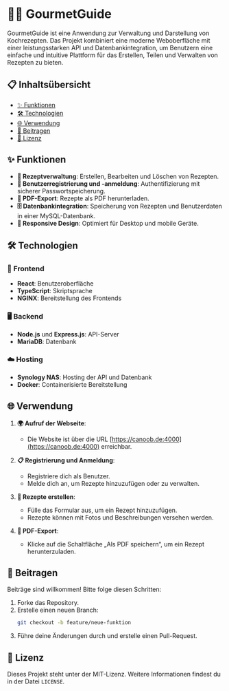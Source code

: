 # 🧑‍🍳 GourmetGuide

GourmetGuide ist eine Anwendung zur Verwaltung und Darstellung von Kochrezepten. Das Projekt kombiniert eine moderne Weboberfläche mit einer leistungsstarken API und Datenbankintegration, um Benutzern eine einfache und intuitive Plattform für das Erstellen, Teilen und Verwalten von Rezepten zu bieten.

## 📋 Inhaltsübersicht

- [✨ Funktionen](#-funktionen)
- [🛠️ Technologien](#-technologien)
- [🌐 Verwendung](#-verwendung)
- [🤝 Beitragen](#-beitragen)
- [📜 Lizenz](#-lizenz)

## ✨ Funktionen

- **🍴 Rezeptverwaltung**: Erstellen, Bearbeiten und Löschen von Rezepten.
- **👤 Benutzerregistrierung und -anmeldung**: Authentifizierung mit sicherer Passwortspeicherung.
- **📄 PDF-Export**: Rezepte als PDF herunterladen.
- **🗄️ Datenbankintegration**: Speicherung von Rezepten und Benutzerdaten in einer MySQL-Datenbank.
- **📱 Responsive Design**: Optimiert für Desktop und mobile Geräte.

## 🛠️ Technologien

### 🎨 Frontend

- **React**: Benutzeroberfläche
- **TypeScript**: Skriptsprache
- **NGINX**: Bereitstellung des Frontends

### 🖥️ Backend

- **Node.js** und **Express.js**: API-Server
- **MariaDB**: Datenbank

### ☁️ Hosting

- **Synology NAS**: Hosting der API und Datenbank
- **Docker**: Containerisierte Bereitstellung

## 🌐 Verwendung

1. **🌍 Aufruf der Webseite**:

   - Die Website ist über die URL [https://canoob.de:4000](https://canoob.de:4000) erreichbar.

2. **📋 Registrierung und Anmeldung**:

   - Registriere dich als Benutzer.
   - Melde dich an, um Rezepte hinzuzufügen oder zu verwalten.

3. **🍳 Rezepte erstellen**:

   - Fülle das Formular aus, um ein Rezept hinzuzufügen.
   - Rezepte können mit Fotos und Beschreibungen versehen werden.

4. **📄 PDF-Export**:

   - Klicke auf die Schaltfläche „Als PDF speichern“, um ein Rezept herunterzuladen.

## 🤝 Beitragen

Beiträge sind willkommen! Bitte folge diesen Schritten:

1. Forke das Repository.
2. Erstelle einen neuen Branch:
   ```bash
   git checkout -b feature/neue-funktion
   ```
3. Führe deine Änderungen durch und erstelle einen Pull-Request.

## 📜 Lizenz

Dieses Projekt steht unter der MIT-Lizenz. Weitere Informationen findest du in der Datei `LICENSE`.

